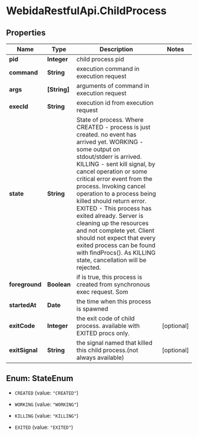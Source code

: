 # WebidaRestfulApi.ChildProcess

## Properties
Name | Type | Description | Notes
------------ | ------------- | ------------- | -------------
**pid** | **Integer** | child process pid | 
**command** | **String** | execution command in execution request | 
**args** | **[String]** | arguments of command in execution request | 
**execId** | **String** | execution id from execution request | 
**state** | **String** | State of process. Where   CREATED - process is just created. no event has arrived yet.   WORKING - some output on stdout/stderr is arrived.   KILLING - sent kill signal, by cancel operation or some critical error event from the process. Invoking cancel operation to a process being killed should return error.   EXITED  - This process has exited already. Server is cleaning up the resources and not complete yet. Client should not expect that every exited process can be found with findProcs(). As KILLING state, cancellation will be rejected.  | 
**foreground** | **Boolean** | if is true, this process is created from synchronous exec request. Som | 
**startedAt** | **Date** | the time when this process is spawned | 
**exitCode** | **Integer** | the exit code of child process. available with EXITED procs only. | [optional] 
**exitSignal** | **String** | the signal named that killed this child process.(not always available) | [optional] 


<a name="StateEnum"></a>
## Enum: StateEnum


* `CREATED` (value: `"CREATED"`)

* `WORKING` (value: `"WORKING"`)

* `KILLING` (value: `"KILLING"`)

* `EXITED` (value: `"EXITED"`)




